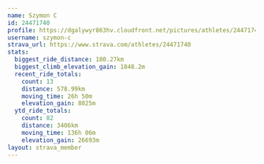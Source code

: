 ```yaml
---
name: Szymon C
id: 24471740
profile: https://dgalywyr863hv.cloudfront.net/pictures/athletes/24471740/7213253/3/large.jpg
username: szymon-c
strava_url: https://www.strava.com/athletes/24471740
stats:
  biggest_ride_distance: 180.27km
  biggest_climb_elevation_gain: 1848.2m
  recent_ride_totals:
    count: 13
    distance: 578.99km
    moving_time: 26h 50m
    elevation_gain: 8025m
  ytd_ride_totals:
    count: 82
    distance: 3406km
    moving_time: 136h 06m
    elevation_gain: 26693m
layout: strava_member
--- 
```

